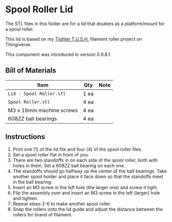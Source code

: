 # Spool Roller Lid

The STL files in this folder are for a lid that doubles as a platform/mount for a spool roller.

This lid is based on my [Tighter T.U.S.H.](https://www.thingiverse.com/thing:4737072) filament roller project on Thingiverse.

This component was introduced in version 0.9.8.1.

## Bill of Materials

| Item | Qty | Note |
|------|-----|------|
| `Lid - Spool Roller.stl` | 1 ea | |
| `Spool Roller.stl`       | 4 ea | |
| M3 x 16mm machine screws | 4 ea | |
| 608ZZ ball bearings      | 4 ea | |

## Instructions

1. Print one (1) of the lid file and four (4) of the spool roller files.
2. Set a spool roller flat in front of you.
3. There are two standoffs in on each side of the spool roller, both with holes in them. Set a 608ZZ ball bearing on each one.
4. The standoffs should go halfway up the center of the ball bearings. Take another spool holder and place it face down so that the standoffs meet in the ball bearing.
5. Insert an M3 screw in the *left* hole (the larger one) and screw it tight.
6. Flip the assembly over and insert an M3 screw in the left (larger) hole and tighten.
7. Repeat steps 2-6 to make another spool roller.
8. Snap the rollers onto the lid guide and adjust the distance between the rollers for brand of filament.
